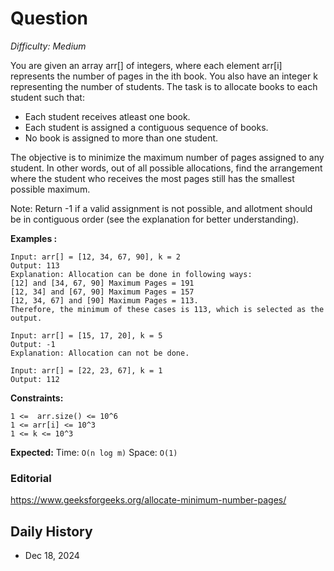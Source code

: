 # Question 

_Difficulty: Medium_

You are given an array arr[] of integers, where each element arr[i] represents the number of pages in the ith book. You also have an integer k representing the number of students. The task is to allocate books to each student such that:

- Each student receives atleast one book.
- Each student is assigned a contiguous sequence of books.
- No book is assigned to more than one student.

The objective is to minimize the maximum number of pages assigned to any student. In other words, out of all possible allocations, find the arrangement where the student who receives the most pages still has the smallest possible maximum.

Note: Return -1 if a valid assignment is not possible, and allotment should be in contiguous order (see the explanation for better understanding).

**Examples :**
```
Input: arr[] = [12, 34, 67, 90], k = 2
Output: 113
Explanation: Allocation can be done in following ways:
[12] and [34, 67, 90] Maximum Pages = 191
[12, 34] and [67, 90] Maximum Pages = 157
[12, 34, 67] and [90] Maximum Pages = 113.
Therefore, the minimum of these cases is 113, which is selected as the output.

Input: arr[] = [15, 17, 20], k = 5
Output: -1
Explanation: Allocation can not be done.

Input: arr[] = [22, 23, 67], k = 1
Output: 112
```

**Constraints:**
```
1 <=  arr.size() <= 10^6
1 <= arr[i] <= 10^3
1 <= k <= 10^3
```

**Expected:**
Time: `O(n log m)`
Space: `O(1)`

### Editorial
https://www.geeksforgeeks.org/allocate-minimum-number-pages/

## Daily History
- Dec 18, 2024